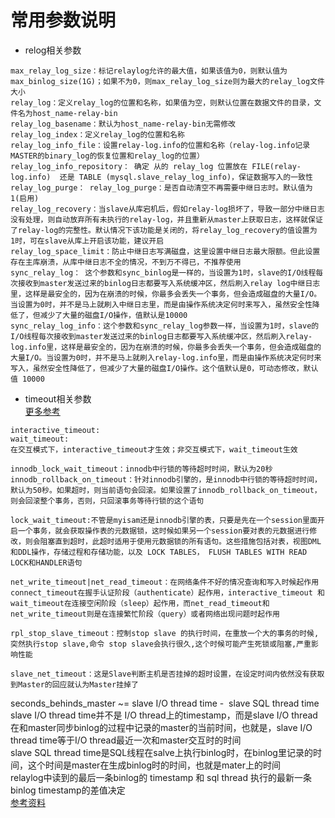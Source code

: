 # 常用参数说明

- relog相关参数
```
max_relay_log_size：标记relaylog允许的最大值，如果该值为0，则默认值为max_binlog_size(1G)；如果不为0，则max_relay_log_size则为最大的relay_log文件大小
relay_log：定义relay_log的位置和名称，如果值为空，则默认位置在数据文件的目录，文件名为host_name-relay-bin               
relay_log_basename：默认为host_name-relay-bin无需修改
relay_log_index：定义relay_log的位置和名称     
relay_log_info_file：设置relay-log.info的位置和名称（relay-log.info记录MASTER的binary_log的恢复位置和relay_log的位置）     
relay_log_info_repository： 确定 从的 relay_log 位置放在 FILE(relay-log.info)  还是 TABLE (mysql.slave_relay_log_info)，保证数据写入的一致性
relay_log_purge： relay_log_purge：是否自动清空不再需要中继日志时。默认值为1(启用)      
relay_log_recovery：当slave从库宕机后，假如relay-log损坏了，导致一部分中继日志没有处理，则自动放弃所有未执行的relay-log，并且重新从master上获取日志，这样就保证了relay-log的完整性。默认情况下该功能是关闭的，将relay_log_recovery的值设置为 1时，可在slave从库上开启该功能，建议开启       
relay_log_space_limit：防止中继日志写满磁盘，这里设置中继日志最大限额。但此设置存在主库崩溃，从库中继日志不全的情况，不到万不得已，不推荐使用    
sync_relay_log： 这个参数和sync_binlog是一样的，当设置为1时，slave的I/O线程每次接收到master发送过来的binlog日志都要写入系统缓冲区，然后刷入relay log中继日志里，这样是最安全的，因为在崩溃的时候，你最多会丢失一个事务，但会造成磁盘的大量I/O。当设置为0时，并不是马上就刷入中继日志里，而是由操作系统决定何时来写入，虽然安全性降低了，但减少了大量的磁盘I/O操作，值默认是10000 
sync_relay_log_info：这个参数和sync_relay_log参数一样，当设置为1时，slave的I/O线程每次接收到master发送过来的binlog日志都要写入系统缓冲区，然后刷入relay-log.info里，这样是最安全的，因为在崩溃的时候，你最多会丢失一个事务，但会造成磁盘的大量I/O。当设置为0时，并不是马上就刷入relay-log.info里，而是由操作系统决定何时来写入，虽然安全性降低了，但减少了大量的磁盘I/O操作。这个值默认是0，可动态修改，默认值 10000     

```

- timeout相关参数  
[更多参考](https://www.jianshu.com/p/a5747a382a0a)
```
interactive_timeout:
wait_timeout:
在交互模式下，interactive_timeout才生效；非交互模式下，wait_timeout生效

innodb_lock_wait_timeout：innodb中行锁的等待超时时间，默认为20秒
innodb_rollback_on_timeout：针对innodb引擎的，是innodb中行锁的等待超时时间，默认为50秒。如果超时，则当前语句会回滚。如果设置了innodb_rollback_on_timeout，则会回滚整个事务，否则，只回滚事务等待行锁的这个语句

lock_wait_timeout:不管是myisam还是innodb引擎的表，只要是先在一个session里面开启一个事务，就会获取操作表的元数据锁，这时候如果另一个session要对表的元数据进行修改，则会阻塞直到超时，此超时适用于使用元数据锁的所有语句。这些措施包括对表，视图DML和DDL操作，存储过程和存储功能，以及 LOCK TABLES， FLUSH TABLES WITH READ LOCK和HANDLER语句

net_write_timeout|net_read_timeout：在网络条件不好的情况查询和写入时候起作用  
connect_timeout在握手认证阶段（authenticate）起作用，interactive_timeout 和wait_timeout在连接空闲阶段（sleep）起作用，而net_read_timeout和net_write_timeout则是在连接繁忙阶段（query）或者网络出现问题时起作用

rpl_stop_slave_timeout：控制stop slave 的执行时间，在重放一个大的事务的时候,突然执行stop slave,命令 stop slave会执行很久,这个时候可能产生死锁或阻塞,严重影响性能

slave_net_timeout：这是Slave判断主机是否挂掉的超时设置，在设定时间内依然没有获取到Master的回应就认为Master挂掉了

```


seconds_behinds_master ~= slave I/O thread time -  slave SQL thread time
slave I/O thread time并不是 I/O thread上的timestamp，而是slave I/O thread在和master同步binlog的过程中记录的master的当前时间，也就是，slave I/O thread time等于I/O thread最近一次和master交互时的时间    
slave SQL thread time是SQL线程在salve上执行binlog时，在binlog里记录的时间，这个时间是master在生成binlog时的时间，也就是mater上的时间    
relaylog中读到的最后一条binlog的 timestamp 和 sql thread 执行的最新一条binlog timestamp的差值决定    
[参考资料](https://blog.csdn.net/aeolus_pu/article/details/8781400)
   